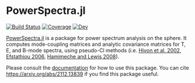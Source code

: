# PowerSpectra.jl

[![Build Status](https://github.com/xzackli/PowerSpectra.jl/workflows/CI/badge.svg)](https://github.com/xzackli/PowerSpectra.jl/actions)
[![Coverage](https://codecov.io/gh/xzackli/PowerSpectra.jl/branch/master/graph/badge.svg)](https://codecov.io/gh/xzackli/PowerSpectra.jl)
[![Dev](https://img.shields.io/badge/docs-dev-blue.svg)](https://xzackli.github.io/PowerSpectra.jl/dev)
 <!--- [![Stable](https://img.shields.io/badge/docs-stable-blue.svg)](https://xzackli.github.io/PowerSpectra.jl/stable) ---> 


[PowerSpectra.jl](https://github.com/xzackli/PowerSpectra.jl) is a package for power 
spectrum analysis on the sphere. It computes mode-coupling matrices and analytic covariance 
matrices for T, E, and B-mode spectra, using pseudo-Cl methods 
(i.e. [Hivon et al. 2002](https://arxiv.org/abs/astro-ph/0105302), 
[Efstathiou 2006](https://arxiv.org/abs/astro-ph/0601107), 
[Hamimeche and Lewis 2008](https://arxiv.org/abs/0801.0554)).

Please consult the [documentation](https://xzackli.github.io/PowerSpectra.jl/dev) for how to use this package. You can cite https://arxiv.org/abs/2112.13839 if you find this package useful.
